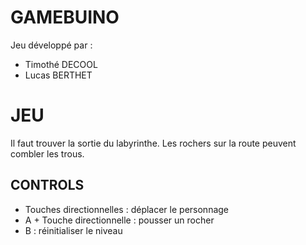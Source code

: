 # GAMEBUINO
Jeu développé par :
- Timothé DECOOL
- Lucas BERTHET

# JEU
Il faut trouver la sortie du labyrinthe. Les rochers sur la route peuvent combler les trous.

## CONTROLS
- Touches directionnelles : déplacer le personnage
- A + Touche directionnelle : pousser un rocher
- B : réinitialiser le niveau